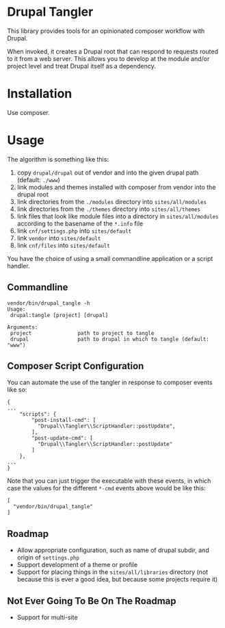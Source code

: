 # Drupal Tangler

This library provides tools for an opinionated composer workflow with Drupal.

When invoked, it creates a Drupal root that can respond to requests routed to
it from a web server. This allows you to develop at the module and/or project
level and treat Drupal itself as a dependency.

# Installation

Use composer.

# Usage

The algorithm is something like this:

1. copy `drupal/drupal` out of vendor and into the given drupal path (default:
  `./www`)
2. link modules and themes installed with composer from vendor into the drupal
   root
3. link directories from the `./modules` directory into `sites/all/modules`
4. link directories from the `./themes` directory into `sites/all/themes`
5. link files that look like module files into a directory in
   `sites/all/modules` according to the basename of the `*.info` file
6. link `cnf/settings.php` into `sites/default`
7. link `vendor` into `sites/default`
8. link `cnf/files` into `sites/default`

You have the choice of using a small commandline application or a script
handler.

## Commandline

```
vendor/bin/drupal_tangle -h
Usage:
 drupal:tangle [project] [drupal]

Arguments:
 project               path to project to tangle
 drupal                path to drupal in which to tangle (default: "www")
```

## Composer Script Configuration

You can automate the use of the tangler in response to composer events like so:

```
{
...
    "scripts": {
        "post-install-cmd": [
          "Drupal\\Tangler\\ScriptHandler::postUpdate",
        ],
        "post-update-cmd": [
          "Drupal\\Tangler\\ScriptHandler::postUpdate"
        ]
    },
...
}
```

Note that you can just trigger the executable with these events, in which case
the values for the different `*-cmd` events above would be like this:

```
[
  "vendor/bin/drupal_tangle"
]
```

## Roadmap

* Allow appropriate configuration, such as name of drupal subdir, and origin of
  `settings.php`
* Support development of a theme or profile
* Support for placing things in the `sites/all/libraries` directory (not
  because this is ever a good idea, but because some projects require it)

## Not Ever Going To Be On The Roadmap

* Support for multi-site
